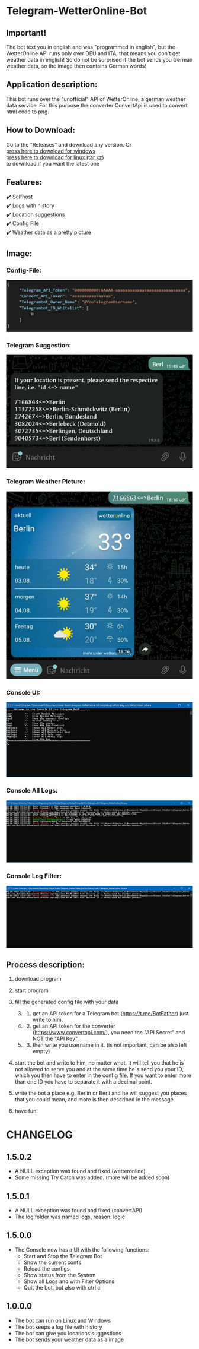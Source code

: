 ﻿# Telegram-WetterOnline-Bot

## Important!
The bot text you in english and was "programmed in english", but the WetterOnline API runs only over DEU and ITA, that means you don't get weather data in english! So do not be surprised if the bot sends you German weather data, so the image then contains German words!

## Application description:

This bot runs over the "unofficial" API of WetterOnline, a german weather data service. For this purpose the converter ConvertApi is used to convert html code to png.


## How to Download:

Go to the "Releases" and download any version.
Or <br/>
[press here to download for windows](https://github.com/Schecher1/Telegram_WetterOnline_Bot/releases/download/Telegram-WetterOnline-Bot-Vers-1.5.0.2/Telegram_WetterOnline_Bot-WindowsX64.zip) <br/>
[press here to download for linux (tar xz)](https://github.com/Schecher1/Telegram_WetterOnline_Bot/releases/download/Telegram-WetterOnline-Bot-Vers-1.5.0.2/Telegram_WetterOnline_Bot-LinuxX64.tar.xz)<br/>
to download if you want the latest one


## Features:

✔️ Selfhost<br/>
✔️ Logs with history<br/>
✔️ Location suggestions<br/>
✔️ Config File<br/>
✔️ Weather data as a pretty picture<br/>

## Image:
### Config-File:
![Config-File](IMAGES/Version%201.0.0.0/ConfigFile.PNG)

### Telegram Suggestion:
![Telegram-Suggestion](IMAGES/Version%201.0.0.0/TelegramSuggestion.png)

### Telegram Weather Picture:
![Telegram-Weather-Picture](IMAGES/Version%201.0.0.0/TelegramWeatherPicture.png)

### Console UI:
![Console-UI](IMAGES/Version%201.5.0.0/ConsoleUI_UI.PNG)

### Console All Logs:
![Console-All-Logs](IMAGES/Version%201.5.0.0/ConsoleUI_Log_All.PNG)

### Console Log Filter:
![Console-Log-Filter](IMAGES/Version%201.5.0.0/ConsoleUI_Log_Err.PNG)


## Process description:

1. download program

2. start program

3. fill the generated config file with your data 

     3. 1. get an API token for a Telegram bot (https://t.me/BotFather) just write to him.

     3. 2. get an API token for the converter (https://www.convertapi.com/), you need the "API Secret" and NOT the "API Key".

     3. 3. then write you username in it. (is not important, can be also left empty)

4. start the bot and write to him, no matter what. It will tell you that he is not allowed to serve you and at the same time he´s send you your ID, which you then have to enter in the config file. If you want to enter more than one ID you have to separate it with a decimal point.

5. write the bot a place e.g. Berlin or Berli and he will suggest you places that you could mean, and more is then described in the message.

6. have fun!


# CHANGELOG

## 1.5.0.2
- A NULL exception was found and fixed (wetteronline)
- Some missing Try Catch was added. (more will be added soon)

## 1.5.0.1
- A NULL exception was found and fixed (convertAPI)
- The log folder was named logs, reason: logic

## 1.5.0.0
- The Console now has a UI with the following functions:
    - Start and Stop the Telegram Bot
    - Show the current confs
    - Reload the configs
    - Show status from the System
    - Show all Logs and with Filter Options
    - Quit the bot, but also with ctrl c

## 1.0.0.0
- The bot can run on Linux and Windows
- The bot keeps a log file with history
- The bot can give you locations suggestions
- The bot sends your weather data as a image